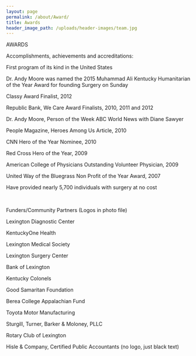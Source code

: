 ```yaml
---
layout: page
permalink: /about/Award/
title: Awards
header_image_path: /uploads/header-images/team.jpg
---
```



AWARDS

Accomplishments, achievements and accreditations:

First program of its kind in the United States

Dr. Andy Moore was named the 2015 Muhammad Ali Kentucky Humanitarian of the Year Award for founding Surgery on Sunday

Classy Award Finalist, 2012

Republic Bank, We Care Award Finalists, 2010, 2011 and 2012

Dr. Andy Moore, Person of the Week ABC World News with Diane Sawyer

People Magazine, Heroes Among Us Article, 2010

CNN Hero of the Year Nominee, 2010

Red Cross Hero of the Year, 2009

American College of Physicians Outstanding Volunteer Physician, 2009

United Way of the Bluegrass Non Profit of the Year Award, 2007

Have provided nearly 5,700 individuals with surgery at no cost

<br>

Funders/Community Partners (Logos in photo file)

Lexington Diagnostic Center

KentuckyOne Health

Lexington Medical Society

Lexington Surgery Center

Bank of Lexington

Kentucky Colonels

Good Samaritan Foundation

Berea College Appalachian Fund

Toyota Motor Manufacturing

Sturgill, Turner, Barker & Moloney, PLLC

Rotary Club of Lexington

Hisle & Company, Certified Public Accountants (no logo, just black text)